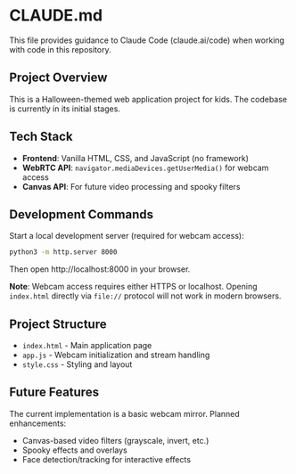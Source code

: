 # CLAUDE.md

This file provides guidance to Claude Code (claude.ai/code) when working with code in this repository.

## Project Overview

This is a Halloween-themed web application project for kids. The codebase is currently in its initial stages.

## Tech Stack

- **Frontend**: Vanilla HTML, CSS, and JavaScript (no framework)
- **WebRTC API**: `navigator.mediaDevices.getUserMedia()` for webcam access
- **Canvas API**: For future video processing and spooky filters

## Development Commands

Start a local development server (required for webcam access):
```bash
python3 -m http.server 8000
```

Then open http://localhost:8000 in your browser.

**Note**: Webcam access requires either HTTPS or localhost. Opening `index.html` directly via `file://` protocol will not work in modern browsers.

## Project Structure

- `index.html` - Main application page
- `app.js` - Webcam initialization and stream handling
- `style.css` - Styling and layout

## Future Features

The current implementation is a basic webcam mirror. Planned enhancements:
- Canvas-based video filters (grayscale, invert, etc.)
- Spooky effects and overlays
- Face detection/tracking for interactive effects
